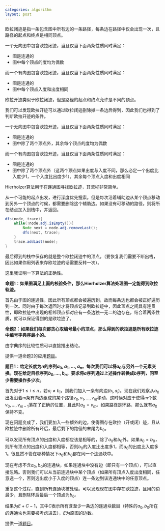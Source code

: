 ```yaml
---
categories: algorithm
layout: post
---
```



欧拉闭迹是指一条包含图中所有边的一条路径，每条边在路径中仅会出现一次，且路径的起点和终点是相同顶点。

一个无向图中包含欧拉闭迹，当且仅当下面两条性质同时满足：

- 图是连通的
- 图中每个顶点的度均为偶数

而一个有向图包含欧拉闭迹，当且仅当下面两条性质同时满足：

- 图是连通的
- 图中每个顶点入度和出度相同

欧拉开迹类似于欧拉闭迹，但是路径的起点和终点允许是不同的顶点。

我们可以发现欧拉开迹可以通过欧拉闭迹删除掉一条边后得到，因此我们也得到了判断欧拉开迹的条件。

一个无向图中包含欧拉开迹，当且仅当下面两条性质同时满足：

- 图是连通的
- 图中除了两个顶点外，其余每个顶点的度均为偶数

而一个有向图包含欧拉开迹，当且仅当下面两条性质同时满足：

- 图是连通的
- 图中除了两个顶点外（这两个顶点如果出度与入度不同，那么必定一个出度比入度少1，一个入度比出度少1），其余每个顶点入度和出度相同

Hierholzer算法用于在连通图寻找欧拉迹，其流程非常简单。

从一个可能的起点出发，进行深度优先搜索，但是每次沿着辅助边从某个顶点移动到另外一个顶点的时候，都需要删除这个辅助边。如果没有可移动的路径，则将所在结点加入到栈中，并返回。

```java
dfs(node, trace){
	while(!node.adj.isEmpty()){
		Node next = node.adj.removeLast();
		dfs(next, trace);
	}
	trace.addLast(node);
}
```

最后得到的栈中保存的就是整个欧拉闭迹中的顶点。（要恢复我们需要不断出栈，因此如果你用列表来存欧垃迹的话需要反转一次）。

这里我证明一下算法的正确性。

**命题1：如果图满足上面的校验条件，那么Hierholzer算法处理图一定能得到欧拉轨迹。**

首先由于图的连通性，因此所有顶点都会被遍历到，故而每条边也都会被正好遍历到一次。同时由于每次返回时才将顶点记录到欧拉迹中，因此顶点之间具有连贯性，即欧拉迹中出现的相邻顶点都对应有一条边独一无二的边存在。结合着两条性质，就可以保证得到的是欧垃迹了。

**命题2：如果我们每次都贪心取编号最小的顶点，那么得到的欧拉迹是所有欧拉迹中编号字典序最小的。**

由字典序的比较性质可以直接推出结论。

提供一道命题2的应用[题目](https://www.luogu.com.cn/problem/P2731)。

**题目1：给定长度为$n$的序列$a_0,a_1,\ldots,a_n$。每次我们可以将$a_0$与另外一个元素交换。现在给定目标序列$b_0,\ldots,b_n$，要求将$a$序列通过上述操作转换成$b$序列，问至少需要操作多少次。**

首先对于$1\leq i \leq n$，若$a_i\neq b_i$，则我们加入一条有向边$(b_i,a_i)$。现在我们观察从$a_0$出发沿着$m$条有向边组成的某个路径$v_0,v_1,\ldots,v_m$移动，这时候对应于使得$m$个数$v_0,\ldots,v_{m-1}$落在了正确的位置，且此时$a_0=v_m$。如果路径是环路，那么就有$a_0$保持不变。

现在问题变成了，我们要加入一些额外的边，使得图存在欧拉（开或闭）迹，且从欧拉迹中删除所有环后，最后剩下的路径的末尾为$b_0$。

可以发现所有顶点的出度和入度都应该是相等的，除了$a_0$和$b_0$外。如果$a_0=b_0$，则所有顶点的出度和入度都相等，否则$b_0$的入度比出度多$1$，而$a_0$的出度比入度多$1$。很显然不管在哪种情况下$a_0$和$b_0$都在同一个连通块中。

现在考虑不含$a_0,b_0$的连通块，如果连通块中没有边（即只有一个顶点），可以直接忽略。否则我们可以从当前连通块中某个顶点（如果所有顶点入度出度相同，任意选一个，否则选出度小于入度的顶点）连一条边到该连通块中的任意顶点。

重复这个过程，直到所有连通块被处理。可以发现现在图中存在欧拉迹，且用的边最少，且删除环后最后一个顶点为$b_0$。

结果为$E+C-1$，其中$C$表示所有含至少一条边的连通块数目（特殊的$a_0,b_0$所在的连通块也需要被考虑进去），$E$为原图的边数。

提供一道[题目](https://atcoder.jp/contests/agc016/tasks/agc016_d)。